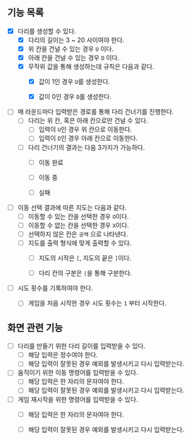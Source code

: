 ## 기능 목록
- [X] 다리를 생성할 수 있다.
  - [X] 다리의 길이는 3 ~ 20 사이여야 한다.
  - [X] 위 칸을 건널 수 있는 경우 `U` 이다.
  - [X] 아래 칸을 건널 수 있는 경우 `D` 이다.
  - [X] 무작위 값을 통해 생성하는데 규칙은 다음과 같다.
    - [X] 값이 1인 경우 `U`를 생성한다.
    - [X] 값이 0인 경우 `D`를 생성한다.


- [ ] 매 라운드마다 입력받은 경로를 통해 다리 건너기를 진행한다.
  - [ ] 다리는 위 칸, 혹은 아래 칸으로만 건널 수 있다.
    - [ ] 입력이 `U`인 경우 위 칸으로 이동한다.
    - [ ] 입력이 `D`인 경우 아래 칸으로 이동한다.
  - [ ] 다리 건너기의 결과는 다음 3가지가 가능하다.
    - [ ] 이동 완료
    - [ ] 이동 중
    - [ ] 실패


- [ ] 이동 선택 결과에 따른 지도는 다음과 같다.
  - [ ] 이동할 수 있는 칸을 선택한 경우 `O`이다.
  - [ ] 이동할 수 없는 칸을 선택한 경우 `X`이다.
  - [ ] 선택하지 않은 칸은 `공백` 으로 나타낸다.
  - [ ] 지도를 출력 형식에 맞게 출력할 수 있다.
    - [ ] 지도의 시작은 `[`, 지도의 끝은 `]`이다.
    - [ ] 다리 칸의 구분은 `|`을 통해 구분한다.



- [ ] 시도 횟수를 기록하여야 한다.
  - [ ] 게임을 처음 시작한 경우 시도 횟수는 `1` 부터 시작한다.




## 화면 관련 기능

- [ ] 다리를 만들기 위한 다리 길이를 입력받을 수 있다.
  - [ ] 해당 입력은 정수여야 한다.
  - [ ] 해당 입력이 잘못된 경우 예외를 발생시키고 다시 입력받는다.

- [ ] 움직이기 위한 이동 명령어를 입력받을 수 있다.
  - [ ] 해당 입력은 한 자리의 문자여야 한다.
  - [ ] 해당 입력이 잘못된 경우 예외를 발생시키고 다시 입력받는다.

- [ ] 게임 재시작을 위한 명령어를 입력받을 수 있다.
  - [ ] 해당 입력은 한 자리의 문자여아 한다.
  - [ ] 해당 입력이 잘못된 경우 예외를 발생시키고 다시 입력받는다.

